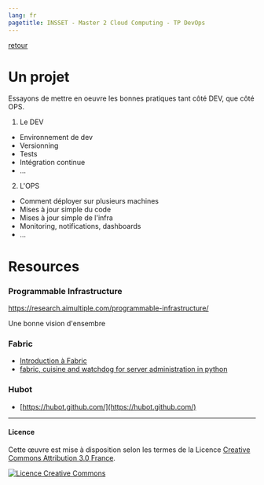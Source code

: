 ```yaml
---
lang: fr
pagetitle: INSSET - Master 2 Cloud Computing - TP DevOps
---
```


[retour](index.html)

# Un projet

Essayons de mettre en oeuvre les bonnes pratiques tant côté DEV, que côté OPS.

1. Le DEV
  * Environnement de dev
  * Versionning
  * Tests
  * Intégration continue
  * ...

2. L'OPS
  * Comment déployer sur plusieurs machines
  * Mises à jour simple du code
  * Mises à jour simple de l'infra
  * Monitoring, notifications, dashboards
  * ...


# Resources

### Programmable Infrastructure

<https://research.aimultiple.com/programmable-infrastructure/>

Une bonne vision d'ensembre


### Fabric

- [Introduction à Fabric](Fabric.html)
- [fabric, cuisine and watchdog for server administration in python](https://fr.slideshare.net/ffunction/fabric-cuisine-and-watchdog-for-server-administration-in-python)


### Hubot

- [https://hubot.github.com/](https://hubot.github.com/)


---

#### Licence

Cette œuvre est mise à disposition selon les termes de la Licence [Creative Commons Attribution 3.0 France](https://creativecommons.org/licenses/by/3.0/fr/).

[![Licence Creative Commons](https://i.creativecommons.org/l/by/3.0/fr/88x31.png)](https://creativecommons.org/licenses/by/3.0/fr/)
